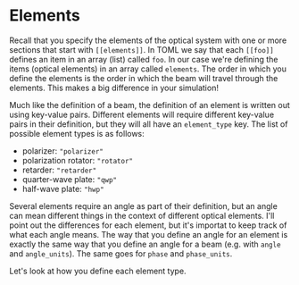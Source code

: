 # Elements
Recall that you specify the elements of the optical system with one or more sections that start with `[[elements]]`. In TOML we say that each `[[foo]]` defines an item in an array (list) called `foo`. In our case we're defining the items (optical elements) in an array called `elements`. The order in which you define the elements is the order in which the beam will travel through the elements. This makes a big difference in your simulation!

Much like the definition of a beam, the definition of an element is written out using key-value pairs. Different elements will require different key-value pairs in their definition, but they will all have an `element_type` key. The list of possible element types is as follows:
- polarizer: `"polarizer"`
- polarization rotator: `"rotator"`
- retarder: `"retarder"`
- quarter-wave plate: `"qwp"`
- half-wave plate: `"hwp"`

Several elements require an angle as part of their definition, but an angle can mean different things in the context of different optical elements. I'll point out the differences for each element, but it's importat to keep track of what each angle means. The way that you define an angle for an element is exactly the same way that you define an angle for a beam (e.g. with `angle` and `angle_units`). The same goes for `phase` and `phase_units`.

Let's look at how you define each element type.

